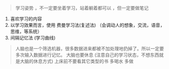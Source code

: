 > 学习姿势  ，不一定要坐着学习，站着躺着都可以  ，但一定要做笔记

1. 喜欢学习的内容
2. 以学习效果而言，使用 费曼学习法(复述法) （会调动人的想象，交流，语音，思维，等系统）
3. 间隔记忆法 (学习曲线)

> 人脑也是一个筛选机器，很多数据进来都被不加处理地扔掉了。所以一定要多次输入数据进行记忆。
> 大脑也要休息 (注意自己的学习状态，不想东西就是大脑的休息方式)
> 上床前不要看其它类型的书
> 多喝水
> 多做
